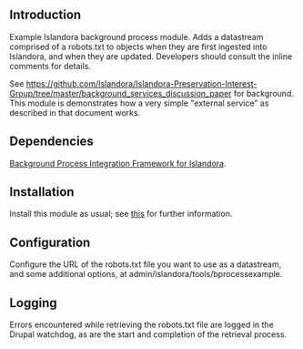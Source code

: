 ## Introduction

Example Islandora background process module. Adds a datastream comprised of a robots.txt to objects when they are first ingested into Islandora, and when they are updated. Developers should consult the inline comments for details.
 
See https://github.com/Islandora/Islandora-Preservation-Interest-Group/tree/master/background_services_discussion_paper for background. This module is demonstrates how a very simple "external service" as described in that document works.

## Dependencies

[Background Process Integration Framework for Islandora](https://github.com/mjordan/islandora_background_process).

## Installation

Install this module as usual; see [this](https://drupal.org/documentation/install/modules-themes/modules-7) for further information.

## Configuration

Configure the URL of the robots.txt file you want to use as a datastream, and some additional options, at admin/islandora/tools/bprocessexample.

##  Logging

Errors encountered while retrieving the robots.txt file are logged in the Drupal watchdog, as are the start and completion of the retrieval process.

